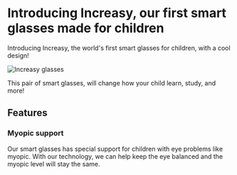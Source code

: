 # Introducing Increasy, our first smart glasses made for children

Introducing Increasy, the world's first smart glasses for children, with a cool design!

![Increasy glasses](IncreasyShades.png)

This pair of smart glasses, will change how your child learn, study, and more! 

## Features 

### Myopic support

Our smart glasses has special support for children with eye problems like myopic. With our technology, we can help keep the eye balanced and the myopic level will stay the same. 

